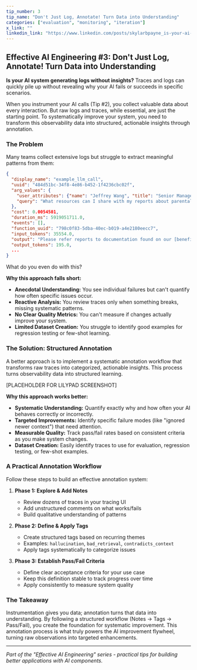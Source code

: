 ```yaml
---
tip_number: 3
tip_name: "Don't Just Log, Annotate! Turn Data into Understanding"
categories: ["evaluation", "monitoring", "iteration"]
x_link: ""
linkedin_link: "https://www.linkedin.com/posts/skylarbpayne_is-your-ai-system-generating-logs-without-activity-7324129427204812800-nDQz?utm_source=share&utm_medium=member_desktop&rcm=ACoAABKpCf4BI_Yx2u7h66sgi5z1NF3aEYFHgps"
---
```


## Effective AI Engineering #3: Don't Just Log, Annotate! Turn Data into Understanding

**Is your AI system generating logs without insights?** Traces and logs can quickly pile up without revealing why your AI fails or succeeds in specific scenarios.

When you instrument your AI calls (Tip #2), you collect valuable data about every interaction. But raw logs and traces, while essential, are just the starting point. To systematically improve your system, you need to transform this observability data into structured, actionable insights through annotation.

### The Problem

Many teams collect extensive logs but struggle to extract meaningful patterns from them:

```json
{
  "display_name": "example_llm_call",
  "uuid": "484d51bc-34f8-4e86-b452-1f4236cbc02f",
  "arg_values": {
    "user_attributes": {"name": "Jeffrey Wang", "title": "Senior Manager", "account_type": "admin"},
    "query": "What resources can I share with my reports about parental leave policies?"
  },
  "cost": 0.0054501,
  "duration_ms": 5919051711.0,
  "events": [],
  "function_uuid": "798c0f83-5dba-40ec-b019-a4e2180eecc7",
  "input_tokens": 35554.0,
  "output": "Please refer reports to documentation found on our [benefits page](acme.org/benefits)",
  "output_tokens": 195.0,
  ...
}
```

What do you even do with this?


**Why this approach falls short:**

- **Anecdotal Understanding:** You see individual failures but can't quantify how often specific issues occur.
- **Reactive Analysis:** You review traces only when something breaks, missing systematic patterns.
- **No Clear Quality Metrics:** You can't measure if changes actually improve your system.
- **Limited Dataset Creation:** You struggle to identify good examples for regression testing or few-shot learning.

### The Solution: Structured Annotation

A better approach is to implement a systematic annotation workflow that transforms raw traces into categorized, actionable insights. This process turns observability data into structured learning.

[PLACEHOLDER FOR LILYPAD SCREENSHOT]

**Why this approach works better:**

- **Systematic Understanding:** Quantify exactly why and how often your AI behaves correctly or incorrectly.
- **Targeted Improvements:** Identify specific failure modes (like "ignored newer context") that need attention.
- **Measurable Quality:** Track pass/fail rates based on consistent criteria as you make system changes.
- **Dataset Creation:** Easily identify traces to use for evaluation, regression testing, or few-shot examples.

### A Practical Annotation Workflow

Follow these steps to build an effective annotation system:

1. **Phase 1: Explore & Add Notes**
   - Review dozens of traces in your tracing UI
   - Add unstructured comments on what works/fails
   - Build qualitative understanding of patterns

2. **Phase 2: Define & Apply Tags**
   - Create structured tags based on recurring themes
   - Examples: `hallucination`, `bad_retrieval`, `contradicts_context`
   - Apply tags systematically to categorize issues

3. **Phase 3: Establish Pass/Fail Criteria**
   - Define clear acceptance criteria for your use case
   - Keep this definition stable to track progress over time
   - Apply consistently to measure system quality

### The Takeaway

Instrumentation gives you data; annotation turns that data into understanding. By following a structured workflow (Notes → Tags → Pass/Fail), you create the foundation for systematic improvement. This annotation process is what truly powers the AI improvement flywheel, turning raw observations into targeted enhancements.

---
*Part of the "Effective AI Engineering" series - practical tips for building better applications with AI components.*